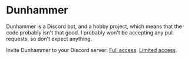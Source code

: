 # Dunhammer
Dunhammer is a Discord bot, and a hobby project, which means that the code probably isn't that good. I probably won't be accepting any pull requests, so don't expect anything.

Invite Dunhammer to your Discord server:
[Full access](https://discord.com/api/oauth2/authorize?client_id=671681661296967680&permissions=2088234238&scope=bot%20applications.commands).
[Limited access](https://discord.com/api/oauth2/authorize?client_id=671681661296967680&permissions=1812327488&scope=bot%20applications.commands).
